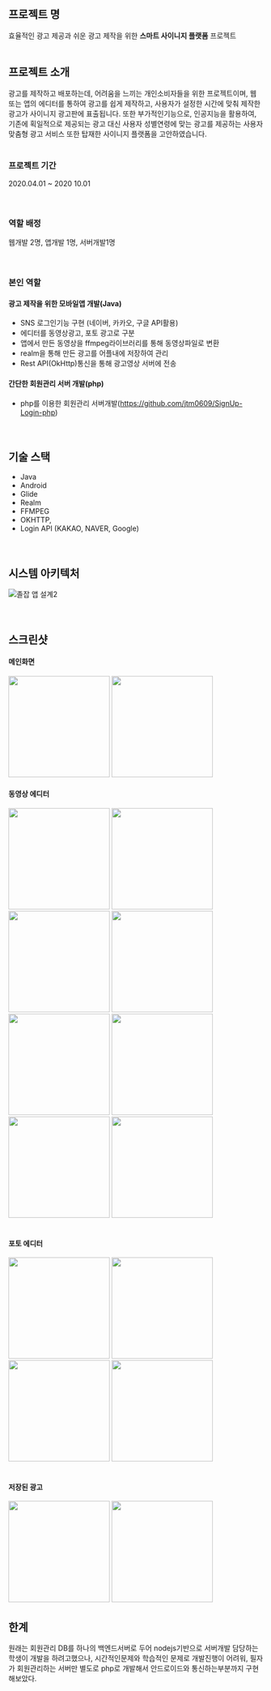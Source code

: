 ## 프로젝트 명

효율적인 광고 제공과 쉬운 광고 제작을 위한 **스마트 사이니지 플랫폼** 프로젝트 <br><br>

## 프로젝트 소개

광고를 제작하고 배포하는데, 어려움을 느끼는 개인소비자들을 위한 프로젝트이며, 웹 또는 앱의 에디터를 통하여 광고를 쉽게 제작하고, 사용자가 설정한 시간에 맞춰
제작한 광고가 사이니지 광고판에 표출됩니다. 또한 부가적인기능으로, 인공지능을 활용하여, 기존에 획일적으로 제공되는 광고 대신 사용자 성별연령에 맞는 광고를 제공하는 사용자 맞춤형 광고
서비스 또한 탑재한 사이니지 플랫폼을 고안하였습니다. <br><br>

### 프로젝트 기간
2020.04.01 ~ 2020 10.01<br><br><br>

### 역할 배정
웹개발 2명, 앱개발 1명, 서버개발1명<br><br><br>

### 본인 역할

#### 광고 제작을 위한 모바일앱 개발(Java)
* SNS 로그인기능 구현 (네이버, 카카오, 구글 API활용)
* 에디터를 동영상광고, 포토 광고로 구분
* 앱에서 만든 동영상을 ffmpeg라이브러리를 통해 동영상파일로 변환
* realm을 통해 만든 광고를 어플내에 저장하여 관리
* Rest API(OkHttp)통신을 통해 광고영상 서버에 전송<br>

#### 간단한 회원관리 서버 개발(php)
* php를 이용한 회원관리 서버개발(https://github.com/jtm0609/SignUp-Login-php)<br><br><br>
  

## 기술 스택
* Java
* Android
* Glide 
* Realm
* FFMPEG
* OKHTTP,
* Login API (KAKAO, NAVER, Google)<br><br><br>

## 시스템 아키텍처
![졸잡 앱 설계2](https://user-images.githubusercontent.com/48284360/98843107-da83ee00-248d-11eb-8887-89430c2e1e22.png)<br><br><br>



## 스크린샷
#### 메인화면
<div>
<img width="200" src="https://user-images.githubusercontent.com/48284360/99533562-73b08880-29e9-11eb-8bb7-b2eb8607f185.jpg">   
<img width="200" src="https://user-images.githubusercontent.com/48284360/96737377-935b8d80-13f8-11eb-9be8-577fcd625c2c.jpg"> <br>
  </div>
  
#### 동영상 에디터

  <div>
<img width="200" src="https://user-images.githubusercontent.com/48284360/99533583-7ca15a00-29e9-11eb-8070-1e1340d78bb9.jpg">
<img width="200" src="https://user-images.githubusercontent.com/48284360/99533596-7f9c4a80-29e9-11eb-8257-cfdcfb10dab5.jpg">
<img width="200" src="https://user-images.githubusercontent.com/48284360/99533603-80cd7780-29e9-11eb-8b8a-924d9a722b27.jpg">
<img width="200" src="https://user-images.githubusercontent.com/48284360/99533606-81fea480-29e9-11eb-9f9a-b426bac01036.jpg">
<img width="200" src="https://user-images.githubusercontent.com/48284360/99533613-832fd180-29e9-11eb-9751-be64c3a412fd.jpg">
<img width="200" src="https://user-images.githubusercontent.com/48284360/99533615-83c86800-29e9-11eb-8478-f4e38ba889c9.jpg">
<img width="200" src="https://user-images.githubusercontent.com/48284360/99533618-84f99500-29e9-11eb-9b84-0ec0ad12cb53.jpg">
<img width="200" src="https://user-images.githubusercontent.com/48284360/99533625-875bef00-29e9-11eb-95ac-af499a866ec4.jpg">

</div>
<br>

#### 포토 에디터
<div>
  <img width="200" src="https://user-images.githubusercontent.com/48284360/99534786-4fee4200-29eb-11eb-8b30-bcea0d785131.jpg">
<img width="200" src="https://user-images.githubusercontent.com/48284360/99534789-511f6f00-29eb-11eb-9f54-d68b240d9514.jpg">
<img width="200" src="https://user-images.githubusercontent.com/48284360/99534791-51b80580-29eb-11eb-9148-037d1758a64c.jpg">
  <img width="200" src="https://user-images.githubusercontent.com/48284360/99534795-52509c00-29eb-11eb-9d75-7bd6a99c8232.jpg">
  </div>
  <br>
  
  #### 저장된 광고
  <div>
  <img width="200" src="https://user-images.githubusercontent.com/48284360/99534873-70b69780-29eb-11eb-9c64-ee53faea8837.jpg">
<img width="200" src="https://user-images.githubusercontent.com/48284360/99534876-70b69780-29eb-11eb-9d1b-7fa7d3a99649.jpg">
  </div>

## 한계
원래는 회원관리 DB를 하나의 백엔드서버로 두어 nodejs기반으로 서버개발 담당하는 학생이 개발을 하려고했으나, 시간적인문제와 학습적인 문제로 개발진행이 어려워, 필자가 회원관리하는 서버만 별도로 php로 개발해서 안드로이드와 통신하는부분까지 구현해보았다.
